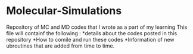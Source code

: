 # Molecular-Simulations
Repository of MC and MD codes that I wrote as a part of my learning
This file will containf the following :
  *details about the codes posted in this repository
  *How to comile and run these codes
  *Information of new ubroutines that are added from time to time.
